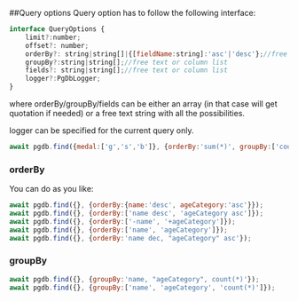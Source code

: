 ##Query options
Query option has to follow the following interface:

```js
interface QueryOptions {
    limit?:number;
    offset?: number;
    orderBy?: string|string[]|{[fieldName:string]:'asc'|'desc'};//free text or column list
    groupBy?:string|string[];//free text or column list
    fields?: string|string[];//free text or column list
    logger?:PgDbLogger;
}
```
where orderBy/groupBy/fields can be either an array (in that case will get quotation if needed) 
or a free text string with all the possibilities.

logger can be specified for the current query only.

```js
await pgdb.find({medal:['g','s','b']}, {orderBy:'sum(*)', groupBy:['country'], fields:'sum(*) as numberOfMedals, country'});
```
### orderBy
You can do as you like:
```js
await pgdb.find({}, {orderBy:{name:'desc', ageCategory:'asc'}});
await pgdb.find({}, {orderBy:['name desc', 'ageCategory asc']});
await pgdb.find({}, {orderBy:['-name', '+ageCategory']});
await pgdb.find({}, {orderBy:['name', 'ageCategory']});
await pgdb.find({}, {orderBy:'name dec, "ageCategory" asc'});
```
### groupBy
```js
await pgdb.find({}, {groupBy:'name, "ageCategory", count(*)'});
await pgdb.find({}, {groupBy:['name', 'ageCategory', 'count(*)']});
```
